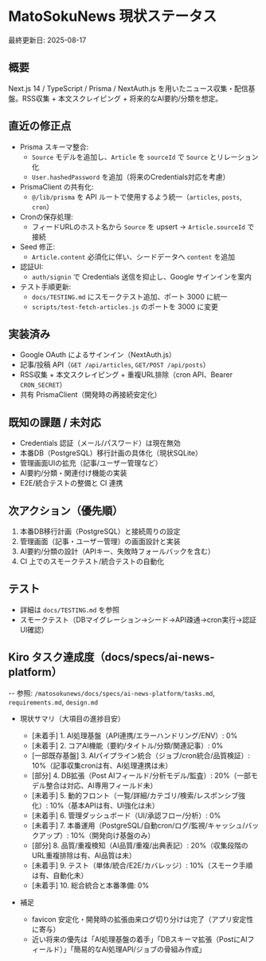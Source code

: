 # MatoSokuNews 現状ステータス

最終更新日: 2025-08-17

## 概要
Next.js 14 / TypeScript / Prisma / NextAuth.js を用いたニュース収集・配信基盤。RSS収集 + 本文スクレイピング + 将来的なAI要約/分類を想定。

## 直近の修正点
- Prisma スキーマ整合:
  - `Source` モデルを追加し、`Article` を `sourceId` で `Source` とリレーション化
  - `User.hashedPassword` を追加（将来のCredentials対応を考慮）
- PrismaClient の共有化:
  - `@/lib/prisma` を API ルートで使用するよう統一（`articles`, `posts`, `cron`）
- Cronの保存処理:
  - フィードURLのホスト名から `Source` を upsert → `Article.sourceId` で接続
- Seed 修正:
  - `Article.content` 必須化に伴い、シードデータへ `content` を追加
- 認証UI:
  - `auth/signin` で Credentials 送信を抑止し、Google サインインを案内
- テスト手順更新:
  - `docs/TESTING.md` にスモークテスト追加、ポート 3000 に統一
  - `scripts/test-fetch-articles.js` のポートを 3000 に変更

## 実装済み
- Google OAuth によるサインイン（NextAuth.js）
- 記事/投稿 API（`GET /api/articles`, `GET/POST /api/posts`）
- RSS収集 + 本文スクレイピング + 重複URL排除（cron API、Bearer `CRON_SECRET`）
- 共有 PrismaClient（開発時の再接続安定化）

## 既知の課題 / 未対応
- Credentials 認証（メール/パスワード）は現在無効
- 本番DB（PostgreSQL）移行計画の具体化（現状SQLite）
- 管理画面UIの拡充（記事/ユーザー管理など）
- AI要約/分類・関連付け機能の実装
- E2E/統合テストの整備と CI 連携

## 次アクション（優先順）
1. 本番DB移行計画（PostgreSQL）と接続周りの設定
2. 管理画面（記事・ユーザー管理）の画面設計と実装
3. AI要約/分類の設計（APIキー、失敗時フォールバックを含む）
4. CI 上でのスモークテスト/統合テストの自動化

## テスト
- 詳細は `docs/TESTING.md` を参照
- スモークテスト（DBマイグレーション→シード→API疎通→cron実行→認証UI確認）

## Kiro タスク達成度（docs/specs/ai-news-platform）

-- 参照: `/matosokunews/docs/specs/ai-news-platform/tasks.md`, `requirements.md`, `design.md`

- 現状サマリ（大項目の進捗目安）
  - [未着手] 1. AI処理基盤（API連携/エラーハンドリング/ENV）: 0%
  - [未着手] 2. コアAI機能（要約/タイトル/分類/関連記事）: 0%
  - [一部既存基盤] 3. AIパイプライン統合（ジョブ/cron統合/品質検証）: 10%（記事収集cronは有、AI処理連携は未）
  - [部分] 4. DB拡張（Post AIフィールド/分析モデル/監査）: 20%（一部モデル整合は対応、AI専用フィールド未）
  - [未着手] 5. 動的フロント（一覧/詳細/カテゴリ/検索/レスポンシブ強化）: 10%（基本APIは有、UI強化は未）
  - [未着手] 6. 管理ダッシュボード（UI/承認フロー/分析）: 0%
  - [未着手] 7. 本番運用（PostgreSQL/自動cron/ログ/監視/キャッシュ/バックアップ）: 10%（開発向け基盤のみ）
  - [部分] 8. 品質/重複検知（AI品質/重複/出典表記）: 20%（収集段階のURL重複排除は有、AI品質は未）
  - [未着手] 9. テスト（単体/統合/E2E/カバレッジ）: 10%（スモーク手順は有、自動化未）
  - [未着手] 10. 総合統合と本番準備: 0%

- 補足
  - favicon 安定化・開発時の拡張由来ログ切り分けは完了（アプリ安定性に寄与）
  - 近い将来の優先は「AI処理基盤の着手」「DBスキーマ拡張（PostにAIフィールド）」「簡易的なAI処理API/ジョブの骨組み作成」

